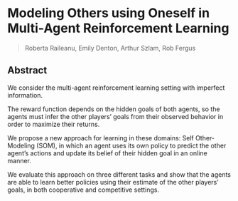 # Modeling Others using Oneself in Multi-Agent Reinforcement Learning

> Roberta Raileanu, Emily Denton, Arthur Szlam, Rob Fergus

## Abstract
We consider the multi-agent reinforcement learning setting with imperfect information. 

The reward function depends on the hidden goals of both agents, so the agents must infer the other players’ goals from their observed behavior in order to maximize their returns. 

We propose a new approach for learning in these domains: Self Other-Modeling (SOM), in which an agent uses its own policy to predict the other agent’s actions and update its belief of their hidden goal in an online manner. 

We evaluate this approach on three different tasks and show that the agents are able to learn better policies using their estimate of the other players’ goals, in both cooperative and competitive settings.
